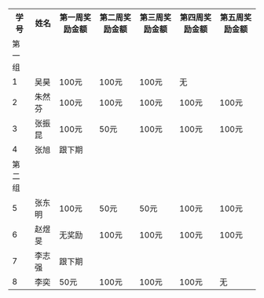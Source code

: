 <table>
<tr>
  <th>学号</th>
  <th>姓名</th>
  <th>第一周奖励金额</th>
  <th>第二周奖励金额</th>
  <th>第三周奖励金额</th>
  <th>第四周奖励金额</th>
  <th>第五周奖励金额</th>
<tr>
<tr>
  <td>第一组</td>
  <td></td>
  <td></td>
  <td></td>
  <td></td>
  <td></td>
</tr>
<tr>
  <td>1</td>
  <td>吴昊</td>
  <td>100元</td>
  <td>100元</td>
  <td>100元</td>
   <td>无</td>
</tr>
<tr>
  <td>2</td>
  <td>朱然芬</td>
  <td>100元</td>
  <td>100元</td>
  <td>100元</td>
  <td>100元</td>
  <td>100元</td>
</tr>
<tr>
  <td>3</td>
  <td>张振昆 </td>
  <td>100元</td>
  <td>50元</td>
  <td>100元</td>
   <td>100元</td>
    <td>100元</td>
</tr>
<tr>
  <td>4</td>
  <td>张旭</td>
  <td>跟下期</td>
</tr>

<tr>
  <td>第二组</td>
  <td></td>
  <td></td>
  <td></td>
  <td></td>
</tr>

<tr>
  <td>5</td>
  <td>张东明</td>
  <td>100元</td>
  <td>50元</td>
  <td>50元</td>
  <td>100元</td>
  <td>100元</td>
</tr>

<tr>
  <td>6</td>
  <td>赵煜旻</td>
  <td>无奖励</td>
  <td>100元</td>
  <td>100元</td>
  <td>100元</td>
  <td>100元</td>
</tr>

<tr>
  <td>7</td>
  <td>李志强</td>
  <td>跟下期</td>
</tr>

<tr>
  <td>8</td>
  <td>李奕</td>
  <td>50元</td>
  <td>100元</td>
  <td>100元</td>
  <td>100元</td>
   <td>无</td>
</tr>
</table>
